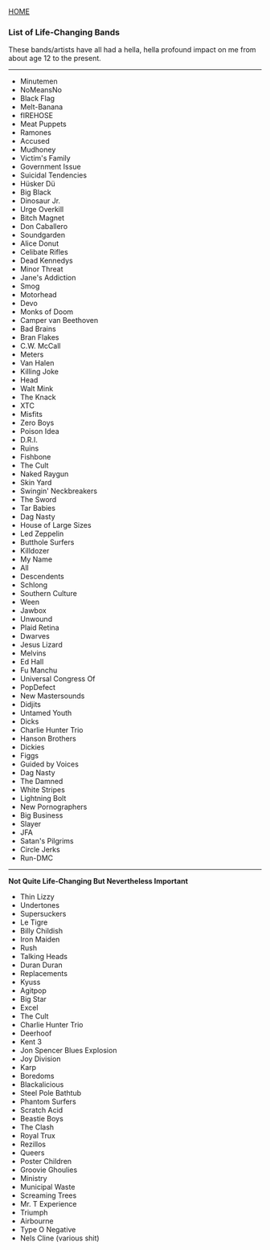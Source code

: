 <br>
<a href="/">HOME</a>

### List of Life-Changing Bands

These bands/artists have all had a hella, hella profound impact on me from about age 12 to the present.

---

* Minutemen
* NoMeansNo
* Black Flag
* Melt-Banana
* fIREHOSE
* Meat Puppets
* Ramones
* Accused
* Mudhoney
* Victim's Family
* Government Issue
* Suicidal Tendencies
* Hüsker Dü
* Big Black
* Dinosaur Jr.
* Urge Overkill
* Bitch Magnet
* Don Caballero
* Soundgarden
* Alice Donut
* Celibate Rifles
* Dead Kennedys
* Minor Threat
* Jane's Addiction
* Smog
* Motorhead
* Devo
* Monks of Doom
* Camper van Beethoven
* Bad Brains
* Bran Flakes
* C.W. McCall
* Meters
* Van Halen
* Killing Joke
* Head
* Walt Mink
* The Knack
* XTC
* Misfits
* Zero Boys
* Poison Idea
* D.R.I.
* Ruins
* Fishbone
* The Cult
* Naked Raygun
* Skin Yard
* Swingin' Neckbreakers
* The Sword
* Tar Babies
* Dag Nasty
* House of Large Sizes
* Led Zeppelin
* Butthole Surfers
* Killdozer
* My Name
* All
* Descendents
* Schlong
* Southern Culture
* Ween
* Jawbox
* Unwound
* Plaid Retina
* Dwarves
* Jesus Lizard
* Melvins
* Ed Hall
* Fu Manchu
* Universal Congress Of
* PopDefect
* New Mastersounds
* Didjits
* Untamed Youth
* Dicks
* Charlie Hunter Trio
* Hanson Brothers
* Dickies
* Figgs
* Guided by Voices
* Dag Nasty
* The Damned
* White Stripes
* Lightning Bolt
* New Pornographers
* Big Business
* Slayer
* JFA
* Satan's Pilgrims
* Circle Jerks
* Run-DMC

---

**Not Quite Life-Changing But Nevertheless Important**

* Thin Lizzy
* Undertones
* Supersuckers
* Le Tigre
* Billy Childish
* Iron Maiden
* Rush
* Talking Heads
* Duran Duran
* Replacements
* Kyuss
* Agitpop
* Big Star
* Excel
* The Cult
* Charlie Hunter Trio
* Deerhoof
* Kent 3
* Jon Spencer Blues Explosion
* Joy Division
* Karp
* Boredoms
* Blackalicious
* Steel Pole Bathtub
* Phantom Surfers
* Scratch Acid
* Beastie Boys
* The Clash
* Royal Trux
* Rezillos
* Queers
* Poster Children
* Groovie Ghoulies
* Ministry
* Municipal Waste
* Screaming Trees
* Mr. T Experience
* Triumph
* Airbourne
* Type O Negative
* Nels Cline (various shit)